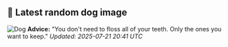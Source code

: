 ## 🐶 Latest random dog image
![Dog](https://images.dog.ceo/breeds/pariah-indian/The_Indian_Pariah_Dog.jpg)
**Advice:** "You don't need to floss all of your teeth. Only the ones you want to keep."
*Updated: 2025-07-21 20:41 UTC*
